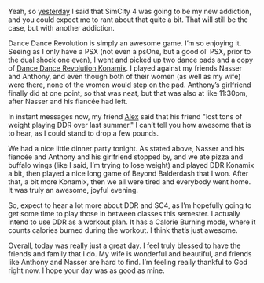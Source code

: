 Yeah, so [yesterday][1] I said that SimCity 4 was going to be my new addiction, and you could expect me to rant about that quite a bit. That will still be the case, but with another addiction.

Dance Dance Revolution is simply an awesome game. I’m so enjoying it. Seeing as I only have a PSX (not even a psOne, but a good ol’ PSX, prior to the dual shock one even), I went and picked up two dance pads and a copy of [Dance Dance Revolution Konamix][2]. I played against my friends Nasser and Anthony, and even though both of their women (as well as my wife) were there, none of the women would step on the pad. Anthony’s girlfriend finally did at one point, so that was neat, but that was also at like 11:30pm, after Nasser and his fiancée had left.

In instant messages now, my friend [Alex][3] said that his friend "lost tons of weight playing DDR over last summer." I can’t tell you how awesome that is to hear, as I could stand to drop a few pounds.

We had a nice little dinner party tonight. As stated above, Nasser and his fiancée and Anthony and his girlfriend stopped by, and we ate pizza and buffalo wings (like I said, I’m trying to lose weight) and played DDR Konamix a bit, then played a nice long game of Beyond Balderdash that I won. After that, a bit more Konamix, then we all were tired and everybody went home. It was truly an awesome, joyful evening.

So, expect to hear a lot more about DDR and SC4, as I’m hopefully going to get some time to play those in between classes this semester. I actually intend to use DDR as a workout plan. It has a Calorie Burning mode, where it counts calories burned during the workout. I think that’s just awesome.

Overall, today was really just a great day. I feel truly blessed to have the friends and family that I do. My wife is wonderful and beautiful, and friends like Anthony and Nasser are hard to find. I’m feeling really thankful to God right now. I hope your day was as good as mine.

 [1]: http://www.randomthink.net/index.php?p=64
 [2]: http://www.konami.com/ddrkonamix/
 [3]: http://www.imalazybum.com